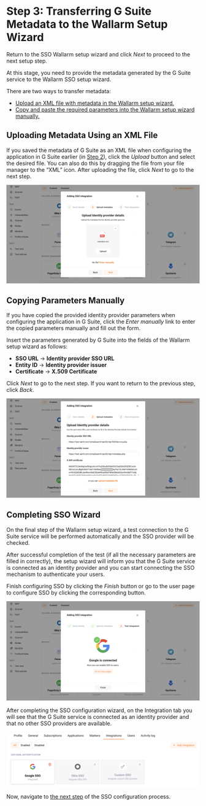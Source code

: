 [img-sp-wizard-transfer-metadata]:  ../../../../../images/en/admin-guides/configuration-guides/sso/gsuite/sp-wizard-transfer-metadata.png
[img-transfer-metadata-manually]:   ../../../../../images/en/admin-guides/configuration-guides/sso/gsuite/transfer-metadata-manually.png
[img-sp-wizard-finish]:             ../../../../../images/en/admin-guides/configuration-guides/sso/gsuite/sp-wizard-finish.png
[img-integration-tab]:               ../../../../../images/en/admin-guides/configuration-guides/sso/gsuite/integration-tab.png

[doc-setup-idp]:                    setup-idp.md
[doc-allow-access-to-wl]:           allow-access-to-wl.md

[anchor-upload-metadata-xml]:       #uploading-metadata-using-an-xml-file
[anchor-upload-metadata-manually]:  #copying-parameters-manually


#   Step 3: Transferring G Suite Metadata to the Wallarm Setup Wizard

Return to the SSO Wallarm setup wizard and click *Next* to proceed to the next setup step.

At this stage, you need to provide the metadata generated by the G Suite service to the Wallarm SSO setup wizard.

There are two ways to transfer metadata:
*   [Upload an XML file with metadata in the Wallarm setup wizard.][anchor-upload-metadata-xml]
*   [Copy and paste the required parameters into the Wallarm setup wizard manually.][anchor-upload-metadata-manually]


##  Uploading Metadata Using an XML File

If you saved the metadata of G Suite as an XML file when configuring the application in G Suite earlier (in [Step 2][doc-setup-idp]), click the *Upload* button and select the desired file. You can also do this by dragging the file from your file manager to the “XML” icon. After uploading the file, click *Next* to go to the next step.

![Metadata uploading][img-sp-wizard-transfer-metadata]


##  Copying Parameters Manually

If you have copied the provided identity provider parameters when configuring the application in G Suite, click the *Enter manually* link to enter the copied parameters manually and fill out the form. 

Insert the parameters generated by G Suite into the fields of the Wallarm setup wizard as follows:
*   **SSO URL** → **Identity provider SSO URL**
*   **Entity ID** → **Identity provider issuer**
*   **Certificate** → **X.509 Certificate**

Click *Next* to go to the next step. If you want to return to the previous step, click *Back*.

![Entering the metadata manually][img-transfer-metadata-manually]


##  Completing SSO Wizard

On the final step of the Wallarm setup wizard, a test connection to the G Suite service will be performed automatically and the SSO provider will be checked.

After successful completion of the test (if all the necessary parameters are filled in correctly), the setup wizard will inform you that the G Suite service is connected as an identity provider and you can start connecting the SSO mechanism to authenticate your users.

Finish configuring SSO by clicking the *Finish* button or go to the user page to configure SSO by clicking the corresponding button.

![Completing SSO wizard][img-sp-wizard-finish]

After completing the SSO configuration wizard, on the Integration tab you will see that the G Suite service is connected as an identity provider and that no other SSO providers are available.

![The “Integration” tab after finishing the SSO wizard][img-integration-tab]


Now, navigate to [the next step][doc-allow-access-to-wl] of the SSO configuration process.
